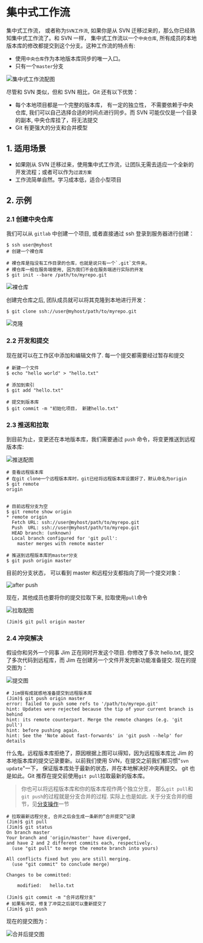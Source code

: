 # 集中式工作流

集中式工作流， 或者称为`SVN工作流`, 如果你是从 SVN 迁移过来的，那么你已经熟知集中式工作流了。和 SVN 一样， 集中式工作流以一个`中央仓库`, 所有成员的本地版本库的修改都提交到这个分支。这种工作流的特点有:

* 使用`中央仓库`作为本地版本库同步的唯一入口。
* 只有一个`master`分支

![集中式工作流配图](images/centralized1.png)

尽管和 SVN 类似，但和 SVN 相比，Git 还有以下优势：

* 每个本地项目都是一个完整的版本库， 有一定的独立性， 不需要依赖于中央仓库, 我们可以自己选择合适的时间点进行同步。而 SVN 可能仅仅是一个目录的副本, 中央仓库挂了，将无法提交
* Git 有更强大的分支和合并模型

## 1. 适用场景

* 如果刚从 SVN 迁移过来，使用集中式工作流，让团队无需去适应一个全新的开发流程；或者可以作为`过渡方案`
* 工作流简单自然。学习成本低，适合小型项目

## 2. 示例

### 2.1 创建中央仓库

我们可以从 `gitlab` 中创建一个项目, 或者直接通过 ssh 登录到服务器进行创建：

```shell
$ ssh user@myhost
# 创建一个裸仓库

# 裸仓库是指没有工作目录的仓库，也就是说只有一个`.git`文件夹。
# 裸仓库一般在服务端使用, 因为我们不会在服务端进行实际的开发
$ git init --bare /path/to/myrepo.git
```

![裸仓库](images/bare-repo.png)

创建完仓库之后, 团队成员就可以将其克隆到本地进行开发：

```shell
$ git clone ssh://user@myhost/path/to/myrepo.git
```

![克隆](images/clone.png)

### 2.2 开发和提交

现在就可以在工作区中添加和编辑文件了. 每一个提交都需要经过暂存和提交

```shell
# 新建一个文件
$ echo "hello world" > "hello.txt"

# 添加到索引
$ git add "hello.txt"

# 提交到版本库
$ git commit -m "初始化项目， 新建hello.txt"
```

### 2.3 推送和拉取

到目前为止，变更还在本地版本库，我们需要通过 `push` 命令，将变更推送到远程版本库:

![推送配图](images/push.png)

```shell
# 查看远程版本库
# 在git clone一个远程版本库时，git已经将远程版本库设置好了，默认命名为origin
$ git remote
origin


# 目前远程分支为空
$ git remote show origin
* remote origin
  Fetch URL: ssh://user@myhost/path/to/myrepo.git
  Push  URL: ssh://user@myhost/path/to/myrepo.git
  HEAD branch: (unknown)
  Local branch configured for 'git pull':
    master merges with remote master

# 推送到远程版本库的master分支
$ git push origin master
```

目前的分支状态， 可以看到 master 和远程分支都指向了同一个提交对象：

![after push](images/push1.png)

现在，其他成员也要将你的提交拉取下来, 拉取使用`pull`命令

![拉取配图](images/pull.png)

```shell
(Jim)$ git pull origin master
```

### 2.4 冲突解决

假设你和另外一个同事 Jim 正在同时开发这个项目. 你修改了多次 hello.txt, 提交了多次代码到远程库，而 Jim 在创建另一个文件开发完新功能准备提交. 现在的提交图为：

![提交图](images/commit1.png)

```shell
# Jim很有成就感地准备提交到远程版本库
(Jim)$ git push origin master
error: failed to push some refs to '/path/to/myrepo.git'
hint: Updates were rejected because the tip of your current branch is behind
hint: its remote counterpart. Merge the remote changes (e.g. 'git pull')
hint: before pushing again.
hint: See the 'Note about fast-forwards' in 'git push --help' for details
```

什么鬼。远程版本库拒绝了，原因根据上图可以得知，因为远程版本库比 Jim 的本地版本库的提交记录要新。以前我们使用 SVN，在提交之前我们都习惯"`svn update`"一下， 保证版本库处于最新的状态，并在本地解决好冲突再提交。
git 也是如此。Git 推荐在提交前使用`git pull`拉取最新的版本库。

> 你也可以将远程版本库和你的版本库视作两个独立分支， 那么`git pull`和`git push`的过程就是分支合并的过程. 实际上也是如此. 关于分支合并的细节，见[分支操作](operation.md)一节

```shell
# 拉取最新远程分支, 合并之后会生成一条新的“合并提交”记录
(Jim)$ git pull
(Jim)$ git status
On branch master
Your branch and 'origin/master' have diverged,
and have 2 and 2 different commits each, respectively.
  (use "git pull" to merge the remote branch into yours)

All conflicts fixed but you are still merging.
  (use "git commit" to conclude merge)

Changes to be committed:

	modified:   hello.txt

(Jim)$ git commit -m "合并远程分支"
# 如果有冲突，修复了冲突之后就可以重新提交了
(Jim)$ git push
```

现在的提交图为：

![合并后提交图](images/commit2.png)
